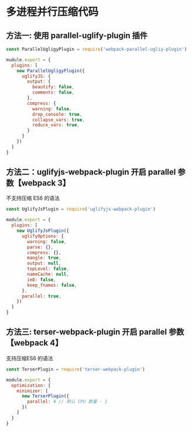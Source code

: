 # 多进程并行压缩代码

## 方法一: 使用 parallel-uglify-plugin 插件

```js
const ParallelUgligyPlugin = require('webpack-parallel-ugliy-plugin')

mudule.export = {
  plugins: [
    new ParallelUgligyPlugin({
      uglifyJS: {
        output: {
          beautify: false,
          comments: false,  
        },
        compress: {
          warning: false,
          drop_console: true,
          collapse_vars: true,
          reduce_vars: true,
        }
      }  
    })
  ]
}
```

## 方法二：uglifyjs-webpack-plugin 开启 parallel 参数【webpack 3】

不支持压缩 ES6 的语法

```js
const UglifyJsPlugin = require('uglifyjs-webpack-plugin')

module.export = {
  plugins: [
    new UglifyJsPlugin({
      uglifyOptions: {
        warning: false,
        parse: {},
        compress: {},
        mangle: true,
        output: null,
        topLevel: false,
        nameCache: null,
        ie8: false,
        keep_fnames: false,
      },
      parallel: true,
    })
  ]
}
```

## 方法三: terser-webpack-plugin 开启 parallel 参数【webpack 4】

支持压缩ES6 的语法

```js
const TerserPlugin = require('terser-webpack-plugin')

module.export = {
  optimization: {
    minimizer: [
      new TerserPlugin({
        parallel: 4 // 默认 CPU 数量 - 1 
      })
    ]
  }
}
```
